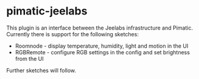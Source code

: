 # pimatic-jeelabs

This plugin is an interface between the Jeelabs infrastructure and Pimatic.
Currently there is support for the following sketches:
* Roomnode - display temperature, humidity, light and motion in the UI
* RGBRemote - configure RGB settings in the config and set brightness from the UI

Further sketches will follow.
